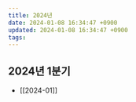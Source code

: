 ```yaml
---
title: 2024년
date: 2024-01-08 16:34:47 +0900
updated: 2024-01-08 16:34:47 +0900
tags: 
---
```


## 2024년 1분기

- [[2024-01]]